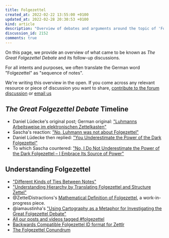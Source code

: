 ```yaml
---
title: Folgezettel
created_at: 2022-02-22 13:55:00 +0100
updated_at: 2022-02-28 20:30:53 +0100
kind: article
description: "Overview of debates and arguments around the topic of 'Folgezettel'."
discussion_id: 2152
comments: true
---
```


On this page, we provide an overview of what came to be known as *The Great Folgezettel Debate* and its follow-up discussions.

For all intents and purposes, we often translate the German word "Folgezettel" as "sequence of notes".

We're writing this overview in the open. If you come across any relevant resource or piece of discussion you want to share, [contribute to the forum discussion][forum] or [email us][contact]

## *The Great Folgezettel Debate* Timeline

- Daniel Lüdecke's original post; German original: ["Luhmanns Arbeitsweise im elektronischen Zettelkasten"](https://strengejacke.wordpress.com/2015/09/08/luhmanns-arbeitsweise-im-elektronischen-zettelkasten/)
- Sascha's reaction: ["No, Luhmann was not about Folgezettel"](https://zettelkasten.de/posts/luhmann-folgezettel-truth/)
- Daniel Lüdecke then replied: ["You Underestimate the Power of the Dark Folgezettel"](https://zettelkasten.de/posts/luedeckes-follow-up/)
- To which Sascha countered: ["No, I Do Not Underestimate the Power of the Dark Folgezettel – I Embrace Its Source of Power"](https://zettelkasten.de/posts/embrace-dark-folgezettel-power/)

## Understanding Folgezettel

- ["Different Kinds of Ties Between Notes"](https://zettelkasten.de/posts/kinds-of-ties/)
- ["Understanding Hierarchy by Translating Folgezettel and Structure Zettel"](https://zettelkasten.de/posts/understanding-hierarchy-translating-folgezettel/)
- @ZettelDistractions's [Mathematical Definition of Folgezettel](https://forum.zettelkasten.de/discussion/1982/mathematical-definition-of-folgezettel/p1), a work-in-progress piece.
- @iamaustinha's ["Using Cartography as a Metaphor for Investigating the Great Folgezettel Debate"](https://forum.zettelkasten.de/discussion/2148/using-cartography-as-a-metaphor-for-investigating-the-great-folgezettel-debate)
- [All our posts and videos tagged #folgezettel](https://zettelkasten.de/posts/tags/folgezettel/)
- [Backwards Compatible Folgezettel ID format for Zettlr](https://forum.zettelkasten.de/discussion/comment/14575/#Comment_14575)
- [The Folgezettel Conundrum](https://medium.com/@ethomasv/the-folgezettel-conundrum-20b14dc986ec)

[contact]: https://zettelkasten.de/legal/#contact
[forum]: https://forum.zettelkasten.de/discussion/2152/
